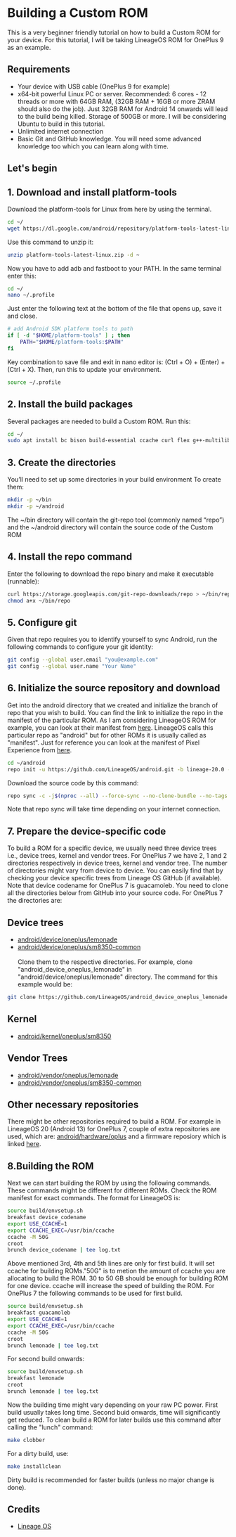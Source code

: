 

# Building a Custom ROM

This is a very beginner friendly tutorial on how to build a Custom ROM for your device. For this tutorial, I will be taking LineageOS ROM for OnePlus 9 as an example.
## Requirements

- Your device with USB cable (OnePlus 9 for example)
- x64-bit powerful Linux PC or server. Recommended: 6 cores - 12 threads or more with 64GB RAM, (32GB RAM + 16GB or more ZRAM should also do the job). Just 32GB RAM for Android 14 onwards will lead to the build being killed. Storage of 500GB or more. I will be considering Ubuntu to build in this tutorial.
- Unlimited internet connection
- Basic Git and GitHub knowledge. You will need some advanced knowledge too which you can learn along with time.

## Let's begin
## 1. Download and install platform-tools

Download the platform-tools for Linux from here by using the terminal.
```bash
cd ~/
wget https://dl.google.com/android/repository/platform-tools-latest-linux.zip
```
Use this command to unzip it:
```bash
unzip platform-tools-latest-linux.zip -d ~
```
Now you have to add adb and fastboot to your PATH. In the same terminal enter this:
```bash
cd ~/
nano ~/.profile
```
Just enter the following text at the bottom of the file that opens up, save it and close.
```bash
# add Android SDK platform tools to path
if [ -d "$HOME/platform-tools" ] ; then
    PATH="$HOME/platform-tools:$PATH"
fi
```
Key combination to save file and exit in nano editor is: (Ctrl + O) + (Enter) + (Ctrl + X). 
Then, run this to update your environment.
```bash
source ~/.profile
```
## 2. Install the build packages
Several packages are needed to build a Custom ROM. Run this:
```bash
cd ~/
sudo apt install bc bison build-essential ccache curl flex g++-multilib gcc-multilib git git-lfs gnupg gperf imagemagick lib32ncurses5-dev lib32readline-dev lib32z1-dev liblz4-tool libncurses5 libncurses5-dev libsdl1.2-dev libssl-dev libwxgtk3.0-gtk3-dev libxml2 libxml2-utils lzop pngcrush rsync schedtool squashfs-tools xsltproc zip zlib1g-dev python-is-python3
```
## 3. Create the directories
You’ll need to set up some directories in your build environment
To create them:
```bash
mkdir -p ~/bin
mkdir -p ~/android
```
The ~/bin directory will contain the git-repo tool (commonly named “repo”) and the ~/android directory will contain the source code of the Custom ROM


## 4. Install the repo command
Enter the following to download the repo binary and make it executable (runnable):
```bash
curl https://storage.googleapis.com/git-repo-downloads/repo > ~/bin/repo
chmod a+x ~/bin/repo
```
## 5. Configure git
Given that repo requires you to identify yourself to sync Android, run the following commands to configure your git identity:
```bash
git config --global user.email "you@example.com"
git config --global user.name "Your Name"
```
## 6. Initialize the source repository and download
Get into the android directory that we created and initialize the branch of repo that you wish to build. You can find the link to initialize the repo in the manifest of the particular ROM. As I am considering LineageOS ROM for example, you can look at their manifest from [here](https://github.com/LineageOS/android/tree/lineage-20.0). LineageOS calls this particular repo as "android" but for other ROMs it is usually called as "manifest". Just for reference you can look at the manifest of Pixel Experience from [here](https://github.com/PixelExperience/manifest).
```bash
cd ~/android
repo init -u https://github.com/LineageOS/android.git -b lineage-20.0 --git-lfs
```
Download the source code by this command:
```bash
repo sync -c -j$(nproc --all) --force-sync --no-clone-bundle --no-tags
```
Note that repo sync will take time depending on your internet connection.

## 7. Prepare the device-specific code
To build a ROM for a specific device, we usually need three device trees i.e., device trees, kernel and vendor trees. 
For OnePlus 7 we have 2, 1 and 2 directories respectively in device trees, kernel and vendor tree. The number of directories might vary from device to device. You can easily find that by checking your device specific trees from Lineage OS GitHub (if available). Note that device codename for OnePlus 7 is guacamoleb.  You need to clone all the directories below from GitHub into your source code. For OnePlus 7 the directories are:
## Device trees
- [android/device/oneplus/lemonade](https://github.com/LineageOS/android_device_oneplus_lemonade)
- [android/device/oneplus/sm8350-common](https://github.com/LineageOS/android_device_oneplus_sm8350-common/tree/lineage-20) <br /> <br />
Clone them to the respective directories. For example, clone "android_device_oneplus_lemonade" in "android/device/oneplus/lemonade" directory. The command for this example would be:
```bash
git clone https://github.com/LineageOS/android_device_oneplus_lemonade -b lineage-20 ~/android/device/oneplus/lemonade
```
## Kernel
- [android/kernel/oneplus/sm8350](https://github.com/LineageOS/android_kernel_oneplus_sm8350/tree/lineage-20)
## Vendor Trees
- [android/vendor/oneplus/lemonade](https://github.com/TheMuppets/proprietary_vendor_oneplus_lemonade)
- [android/vendor/oneplus/sm8350-common](https://github.com/TheMuppets/proprietary_vendor_oneplus_sm8350-common)
## Other necessary repositories
There might be other repositories required to build a ROM. For example in LineageOS 20 (Android 13) for OnePlus 7, couple of extra repositories are used, which are: [android/hardware/oplus](https://github.com/LineageOS/android_hardware_oplus/tree/lineage-20) and a firmware reposiory which is linked [here](https://gitlab.com/the-muppets/proprietary_vendor_firmware/-/tree/lineage-20). 
## 8.Building the ROM
Next we can start building the ROM by using the following commands. These commands might be different for different ROMs. Check the ROM manifest for exact commands.
The format for LineageOS is:
```bash
source build/envsetup.sh
breakfast device_codename
export USE_CCACHE=1
export CCACHE_EXEC=/usr/bin/ccache
ccache -M 50G
croot
brunch device_codename | tee log.txt
```
Above mentioned 3rd, 4th and 5th lines are only for first build. It will set ccache for building ROMs."50G" is to metion the amount of ccache you are allocating to build the ROM. 30 to 50 GB should be enough for building ROM for one device. ccache will increase the speed of building the ROM.
For OnePlus 7 the following commands to be used for first build.
```bash
source build/envsetup.sh
breakfast guacamoleb
export USE_CCACHE=1
export CCACHE_EXEC=/usr/bin/ccache
ccache -M 50G
croot
brunch lemonade | tee log.txt
```
For second build onwards:
```bash
source build/envsetup.sh
breakfast lemonade
croot
brunch lemonade | tee log.txt
```
Now the building time might vary depending on your raw PC power. First build usually takes long time. Second buid onwards, time will significantly get reduced. To clean build a ROM for later builds use this command after calling the "lunch" command:
```bash
make clobber
```
For a dirty build, use:
```bash
make installclean
```
Dirty build is recommended for faster builds (unless no major change is done).

## Credits
- [Lineage OS](https://lineageosroms.com/lemonade/)
